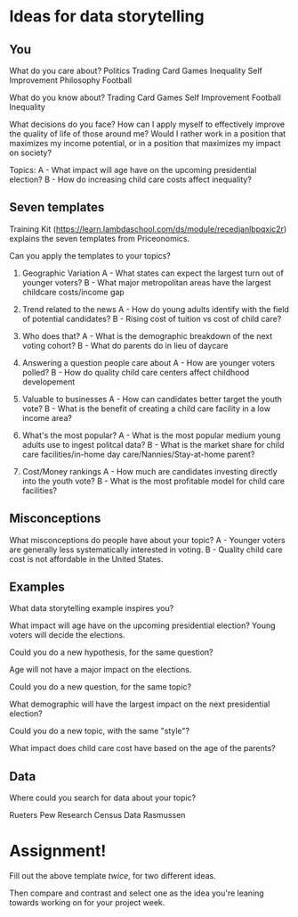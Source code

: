 # Ideas for data storytelling

## You

What do you care about?
Politics
Trading Card Games
Inequality
Self Improvement
Philosophy
Football

What do you know about?
Trading Card Games
Self Improvement
Football
Inequality

What decisions do you face?
How can I apply myself to effectively improve the quality of life of those around me?
Would I rather work in a position that maximizes my income potential,
or in a position that maximizes my impact on society?


Topics:
A - What impact will age have on the upcoming presidential election?
B - How do increasing child care costs affect inequality?

## Seven templates

Training Kit (https://learn.lambdaschool.com/ds/module/recedjanlbpqxic2r) explains the seven templates from Priceonomics.

Can you apply the templates to your topics? 

1. Geographic Variation
A - What states can expect the largest turn out of younger voters?
B - What major metropolitan areas have the largest childcare costs/income gap

2. Trend related to the news
A - How do young adults identify with the field of potential candidates?
B - Rising cost of tuition vs cost of child care?

3. Who does that?
A - What is the demographic breakdown of the next voting cohort? 
B - What do parents do in lieu of daycare 

4. Answering a question people care about
A - How are younger voters polled?
B - How do quality child care centers affect childhood developement

5. Valuable to businesses
A - How can candidates better target the youth vote?
B - What is the benefit of creating a child care facility in a low income area?

6. What's the most popular?
A - What is the most popular medium young adults use to ingest politcal data?
B - What is the market share for child care facilities/in-home day care/Nannies/Stay-at-home parent?

7. Cost/Money rankings
A - How much are candidates investing directly into the youth vote?
B - What is the most profitable model for child care facilities?

## Misconceptions

What misconceptions do people have about your topic?
A - Younger voters are generally less systematically interested in voting.
B - Quality child care cost is not affordable in the United States.

## Examples

What data storytelling example inspires you?

What impact will age have on the upcoming presidential election?
Young voters will decide the elections.

Could you do a new hypothesis, for the same question?

Age will not have a major impact on the elections.

Could you do a new question, for the same topic?

What demographic will have the largest impact on the next presidential election?

Could you do a new topic, with the same "style"?

What impact does child care cost have based on the age of the parents?

## Data

Where could you search for data about your topic?

Rueters
Pew Research
Census Data
Rasmussen

# Assignment!

Fill out the above template *twice*, for two different ideas.

Then compare and contrast and select one as the idea you're leaning towards
working on for your project week.
